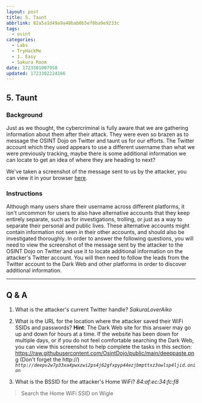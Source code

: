 ```yaml
---
layout: post
title: 5. Taunt
abbrlink: 82a5a1d49a9a48bab0b5ef0ba9e9233c
tags:
  - osint
categories:
  - Labs
  - TryHackMe
  - 1. Easy
  - Sakura Room
date: 1723301007958
updated: 1723302224166
---
```


## 5. Taunt

### Background

Just as we thought, the cybercriminal is fully aware that we are gathering information about them after their attack. They were even so brazen as to message the OSINT Dojo on Twitter and taunt us for our efforts. The Twitter account which they used appears to use a different username than what we were previously tracking, maybe there is some additional information we can locate to get an idea of where they are heading to next?

We've taken a screenshot of the message sent to us by the attacker, you can view it in your browser [here](https://raw.githubusercontent.com/OsintDojo/public/main/taunt.png).

### Instructions

Although many users share their username across different platforms, it isn't uncommon for users to also have alternative accounts that they keep entirely separate, such as for investigations, trolling, or just as a way to separate their personal and public lives. These alternative accounts might contain information not seen in their other accounts, and should also be investigated thoroughly. In order to answer the following questions, you will need to view the screenshot of the message sent by the attacker to the OSINT Dojo on Twitter and use it to locate additional information on the attacker's Twitter account. You will then need to follow the leads from the Twitter account to the Dark Web and other platforms in order to discover additional information.

***

## Q & A

1. What is the attacker's current Twitter handle?
   *SakuraLoverAiko*

2. What is the URL for the location where the attacker saved their WiFi  SSIDs and passwords?
   **Hint**: The Dark Web site for this answer may go up and down for hours at a time. If the website has been down for multiple days, or if you do not feel comfortable searching the Dark Web, you can view this screenshot to help complete the tasks in this section: <https://raw.githubusercontent.com/OsintDojo/public/main/deeppaste.png> (Don't forget the http\://)
   *`http://deepv2w7p33xa4pwxzwi2ps4j62gfxpyp44ezjbmpttxz3owlsp4ljid.onion`*

3. What is the BSSID for the attacker's Home WiFi?
   *84:af:ec:34:fc:f8*

> Search the Home WiFi SSID on Wigle
